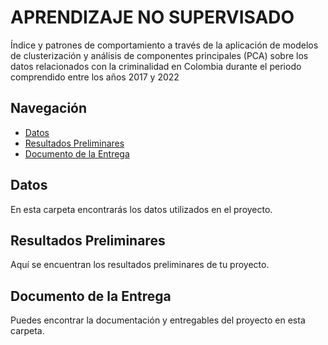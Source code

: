 <!DOCTYPE html>
<html lang="en">
<head>
    <meta charset="UTF-8">
    <meta name="viewport" content="width=device-width, initial-scale=1.0">
</head>
<body>

# APRENDIZAJE NO SUPERVISADO

Índice y patrones de comportamiento a través de la aplicación de modelos de clusterización y análisis de componentes principales (PCA) sobre los datos relacionados con la criminalidad en Colombia durante el periodo comprendido entre los años 2017 y 2022

## Navegación

- [Datos](Datos)
- [Resultados Preliminares](Resultados%20Preliminares)
- [Documento de la Entrega](Documento%20de%20la%20Entrega)

## Datos

En esta carpeta encontrarás los datos utilizados en el proyecto.

## Resultados Preliminares

Aquí se encuentran los resultados preliminares de tu proyecto.

## Documento de la Entrega

Puedes encontrar la documentación y entregables del proyecto en esta carpeta.

</body>
</html>



